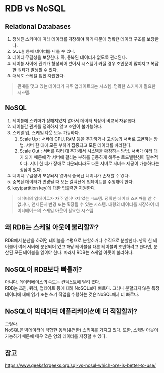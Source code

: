 # RDB vs NoSQL

## Relational Databases
1. 정해진 스키마에 따라 데이터를 저장해야 하기 때문에 명확한 데이터 구조를 보장한다.
2. SQL을 통해 데이터를 다룰 수 있다.
3. 데이터 무결성을 보장한다. 즉, 중복된 데이터가 없도록 관리된다.
4. 테이블 사이에 관계가 형성되어 있어서 시스템이 커질 경우 조인문이 많아지고 복잡한 쿼리가 발생할 수 있다.
5. 대체로 스케일 업만 지원한다.

> 관계를 맺고 있는 데이터가 자주 업데이트되는 시스템. 명확한 스키마가 필요한 시스템.

## NoSQL
1. 테이블에 스키마가 정해져있지 않아서 데이터 저장이 비교적 자유롭다.
2. 테이블간 관계를 정의하지 않고 조인이 불가능하다.
3. 스케일 업, 스케일 아웃 모두 가능하다.
    1. Scale Up : 서버에 CPU, RAM 등을 추가하거나 고성능의 서버로 교환하는 방법. 서버 한 대에 모든 부하가 집중되고 모든 데이터를 처리한다.
    2. Scale Out : 서버를 여러 대 추가해서 시스템을 확장하는 방법. 서버가 여러 대가 되기 때문에 각 서버에 걸리는 부하를 균등하게 해주는 로드밸런싱이 필수적이다. 서버 한 대가 장애로 다운되더라도 다른 서버로 서비스 제공이 가능하다는 장점이 있다. 
4. 데이터 무결성이 보장되지 않아서 중복된 데이터가 존재할 수 있다.
5. 중복된 데이터가 변경될 때 모든 컬렉션에 업데이트를 수행해야 한다.
6. key(partition key)에 대한 입출력만 지원한다.

> 데이터의 업데이트가 자주 일어나지 않는 시스템. 정확한 데이터 스키마를 알 수 없거나, 언제든지 변경 또는 확장될 수 있는 시스템. 대량의 데이터를 저장하여 데이터베이스의 스케일 아웃이 필요한 시스템. 

## 왜 RDB는 스케일 아웃에 불리할까?
RDB에서 분산을 하려면 테이블을 수평으로 분할하거나 수직으로 분할한다. 만약 한 테이블이 여러 서버에 분산되어 있고 해당 테이블을 다른 테이블과 조인하려고 한다면, 분산된 모든 테이블을 읽어야 한다. 따라서 RDB는 스케일 아웃이 불리하다.

## NoSQL이 RDB보다 빠를까?
아니다. 데이터베이스의 속도는 컨텍스트에 달려 있다.  
RDB는 조인, 쿼리, 업데이트 등에 대해 NoSQL보다 빠르다. 그러나 분할되지 않은 특정 데이터에 대해 읽기 또는 쓰기 작업을 수행하는 것은 NoSQL에서 더 빠르다.  

## NoSQL이 빅데이터 애플리케이션에 더 적합할까?
그렇다.  
NoSQL은 빅데이터에 적합한 동적(유연한) 스키마를 가지고 있다. 또한, 스케일 아웃이 가능하기 때문에 매우 많은 양의 데이터를 저장할 수 있다.

## 참고
https://www.geeksforgeeks.org/sql-vs-nosql-which-one-is-better-to-use/